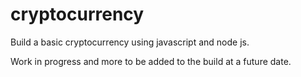 # cryptocurrency
Build a basic cryptocurrency using javascript and node js.

Work in progress and more to be added to the build at a future date.
